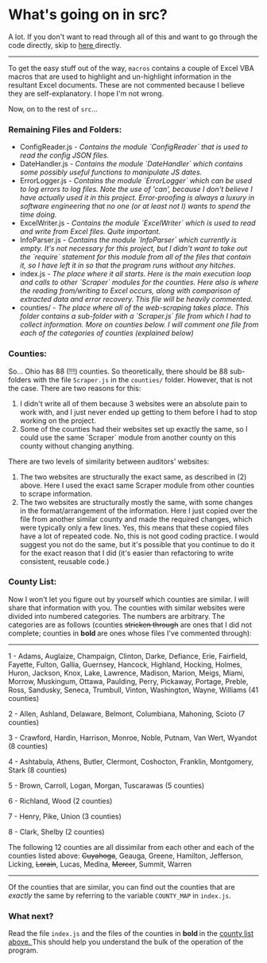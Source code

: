 # What's going on in src?


A lot. If you don't want to read through all of this and want to go through the code directly, skip to <a href='#what_next'> here </a> directly.

<hr>

To get the easy stuff out of the way, `macros` contains a couple of Excel VBA macros that are used to highlight and un-highlight information in the resultant Excel documents. These are not commented because I believe they are self-explanatory. I hope I'm not wrong.

Now, on to the rest of `src`...

<h3> Remaining Files and Folders: </h3>

<ul>
  <li>
    ConfigReader.js - <em> Contains the module `ConfigReader` that is used to read the config JSON files. </em>
  </li>
  <li>
    DateHandler.js - <em> Contains the module `DateHandler` which contains some possibly useful functions to manipulate JS dates. </em>
  </li>
  <li>
    ErrorLogger.js - <em> Contains the module `ErrorLogger` which can be used to log errors to log files. Note the use of 'can', because I don't believe I have actually used it in this project. Error-proofing is always a luxury in software engineering that no one (or at least not I) wants to spend the time doing. </em>
  </li>
  <li>
    ExcelWriter.js - <em> Contains the module `ExcelWriter` which is used to read and write from Excel files. Quite important.</em>
  </li>
  <li>
    InfoParser.js - <em> Contains the module `InfoParser` which currently is empty. It's not necessary for this project, but I didn't want to take out the `require` statement for this module from all of the files that contain it, so I have left it in so that the program runs without any hitches. </em>
  </li>
  <li>
    index.js - <em> The place where it all starts. Here is the main execution loop and calls to other `Scraper` modules for the counties. Here also is where the reading from/writing to Excel occurs, along with comparison of extracted data and error recovery. This file will be heavily commented. </em>
  </li>
  <li>
    counties/ - <em> The place where all of the web-scraping takes place. This folder contains a sub-folder with a `Scraper.js` file from which I had to collect information. More on counties below. I will comment one file from each of the categories of counties (explained below) </em>
  </li>
</ul>

<h3> Counties: </h3>

So... Ohio has 88 (!!!) counties. So theoretically, there should be 88 sub-folders with the file `Scraper.js` in the `counties/` folder. However, that is not the case. There are two reasons for this:

<ol>
  <li>
    I didn't write all of them because 3 websites were an absolute pain to work with, and I just never ended up getting to them before I had to stop working on the project.
  </li>
  <li>
    Some of the counties had their websites set up exactly the same, so I could use the same `Scraper` module from another county on this county without changing anything.
  </li>
</ol>

There are two levels of similarity between auditors' websites:

<ol>
  <li>
    The two websites are structurally the exact same, as described in (2) above. Here I used the exact same Scraper module from other counties to scrape information.
  </li>
  <li>
    The two websites are structurally mostly the same, with some changes in the format/arrangement of the information. Here I just copied over the file from another similar county and made the required changes, which were typically only a few lines. Yes, this means that these copied files have a lot of repeated code. No, this is not good coding practice. I would suggest you not do the same, but it's possible that you continue to do it for the exact reason that I did (it's easier than refactoring to write consistent, reusable code.)
  </li>
</ol>

<h3 id="county_list"> County List: </h3>

Now I won't let you figure out by yourself which counties are similar. I will share that information with you. The counties with similar websites were divided into numbered categories. The numbers are arbitrary. The categories are as follows (counties <strike>stricken through</strike> are ones that I did not complete; counties in <b> bold </b> are ones whose files I've commented through):

<hr> 

1 - Adams, Auglaize, Champaign, Clinton, Darke, Defiance, Erie, Fairfield, Fayette, Fulton, Gallia, Guernsey, Hancock, Highland, Hocking, Holmes, Huron, Jackson, Knox, Lake, Lawrence, Madison, Marion, Meigs, Miami, Morrow, Muskingum, Ottawa, Paulding, Perry, Pickaway, Portage, Preble, Ross, Sandusky, Seneca, Trumbull, Vinton, Washington, Wayne, Williams (41 counties)

2 - Allen, Ashland, Delaware, Belmont, Columbiana, Mahoning, Scioto (7 counties)

3 - Crawford, Hardin, Harrison, Monroe, Noble, Putnam, Van Wert, Wyandot (8 counties)

4 - Ashtabula, Athens, Butler, Clermont, Coshocton, Franklin, Montgomery, Stark (8 counties)

5 - Brown, Carroll, Logan, Morgan, Tuscarawas (5 counties)

6 - Richland, Wood (2 counties)

7 - Henry, Pike, Union (3 counties)

8 - Clark, Shelby (2 counties)

The following 12 counties are all dissimilar from each other and each of the counties listed above: <strike>Cuyahoga</strike>, Geauga, Greene, Hamilton, Jefferson, Licking, <strike>Lorain</strike>, Lucas, Medina, <strike>Mercer</strike>, Summit, Warren
<hr>

Of the counties that are similar, you can find out the counties that are <em> exactly </em> the same by referring to the variable `COUNTY_MAP` in `index.js`.

<h3 id='what_next'> What next? </h3>

Read the file `index.js` and the files of the counties in <b> bold </b> in the <a href="#county_list"> county list above. </a> This should help you understand the bulk of the operation of the program.
